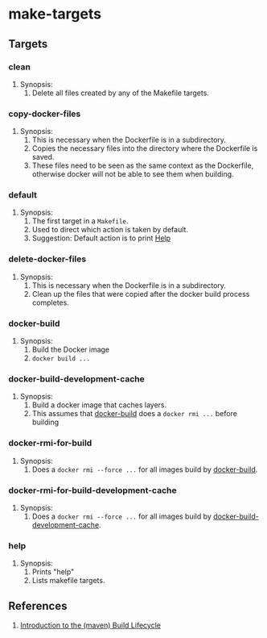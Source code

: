 # make-targets

## Targets

### clean

1. Synopsis:
    1. Delete all files created by any of the Makefile targets.
    
### copy-docker-files

1. Synopsis:
    1. This is necessary when the Dockerfile is in a subdirectory.
    1. Copies the necessary files into the directory where the Dockerfile is saved.
    1. These files need to be seen as the same context as the Dockerfile, otherwise docker will not be able to see them when building.

### default

1. Synopsis:
    1. The first target in a `Makefile`.
    1. Used to direct which action is taken by default.
    1. Suggestion: Default action is to print [Help](#help)


### delete-docker-files

1. Synopsis:
    1. This is necessary when the Dockerfile is in a subdirectory.
    1. Clean up the files that were copied after the docker build process completes.

### docker-build

1. Synopsis:
    1. Build the Docker image
    1. `docker build ...`

### docker-build-development-cache

1. Synopsis:
    1. Build a docker image that caches layers.
    1. This assumes that [docker-build](#docker-build) does a `docker rmi ...` before building

### docker-rmi-for-build

1. Synopsis:
    1. Does a `docker rmi --force ...` for all images build by [docker-build](#docker-build).

### docker-rmi-for-build-development-cache

1. Synopsis:
    1. Does a `docker rmi --force ...` for all images build by [docker-build-development-cache](#docker-build-development-cache).

### help

1. Synopsis:
    1. Prints "help"
    1. Lists makefile targets.

## References

1. [Introduction to the (maven) Build Lifecycle](https://maven.apache.org/guides/introduction/introduction-to-the-lifecycle.html)
